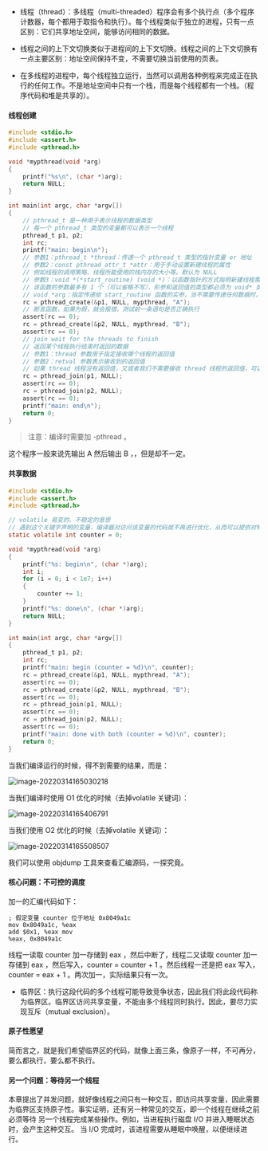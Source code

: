 - 线程（thread）：多线程（multi-threaded）程序会有多个执行点（多个程序计数器，每个都用于取指令和执行）。每个线程类似于独立的进程，只有一点区别：它们共享地址空间，能够访问相同的数据。

- 线程之间的上下文切换类似于进程间的上下文切换。线程之间的上下文切换有一点主要区别：地址空间保持不变，不需要切换当前使用的页表。
- 在多线程的进程中，每个线程独立运行，当然可以调用各种例程来完成正在执行的任何工作。不是地址空间中只有一个栈，而是每个线程都有一个栈。（程序代码和堆是共享的）。

#### 线程创建

```c
#include <stdio.h>
#include <assert.h>
#include <pthread.h>

void *mypthread(void *arg)
{
    printf("%s\n", (char *)arg);
    return NULL;
}

int main(int argc, char *argv[])
{
    // pthread_t 是一种用于表示线程的数据类型
    // 每一个 pthread_t 类型的变量都可以表示一个线程
    pthread_t p1, p2;
    int rc;
    printf("main: begin\n");
    // 参数1：pthread_t *thread：传递一个 pthread_t 类型的指针变量 or 地址
    // 参数2：const pthread_attr_t *attr：用于手动设置新建线程的属性
    // 例如线程的调用策略、线程所能使用的栈内存的大小等。默认为 NULL
    // 参数3：void *(*start_routine) (void *)：以函数指针的方式指明新建线程需要执行的函数
    // 该函数的参数最多有 1 个（可以省略不写），形参和返回值的类型都必须为 void* 类型。
    // void *arg：指定传递给 start_routine 函数的实参，当不需要传递任何数据时，将 arg 赋值为 NULL 即可
    rc = pthread_create(&p1, NULL, mypthread, "A");
    // 断言函数，如果为假，就会报错，测试前一条语句是否正确执行
    assert(rc == 0);
    rc = pthread_create(&p2, NULL, mypthread, "B");
    assert(rc == 0);
    // join wait for the threads to finish
    // 返回某个线程执行结束时返回的数据
    // 参数1：thread 参数用于指定接收哪个线程的返回值
    // 参数2：retval 参数表示接收到的返回值
    // 如果 thread 线程没有返回值，又或者我们不需要接收 thread 线程的返回值，可以将 retval 参数置为 NULL
    rc = pthread_join(p1, NULL);
    assert(rc == 0);
    rc = pthread_join(p2, NULL);
    assert(rc == 0);
    printf("main: end\n");
    return 0;
}
```

> 注意：编译时需要加 -pthread 。

这个程序一般来说先输出 A 然后输出 B ，，但是却不一定。

#### 共享数据

```c
#include <stdio.h>
#include <assert.h>
#include <pthread.h>

// volatile 易变的、不稳定的意思
// 遇到这个关键字声明的变量，编译器对访问该变量的代码就不再进行优化，从而可以提供对特殊地址的稳定访问
static volatile int counter = 0;

void *mypthread(void *arg)
{
    printf("%s: begin\n", (char *)arg);
    int i;
    for (i = 0; i < 1e7; i++)
    {
        counter += 1;
    }
    printf("%s: done\n", (char *)arg);
    return NULL;
}

int main(int argc, char *argv[])
{
    pthread_t p1, p2;
    int rc;
    printf("main: begin (counter = %d)\n", counter);
    rc = pthread_create(&p1, NULL, mypthread, "A");
    assert(rc == 0);
    rc = pthread_create(&p2, NULL, mypthread, "B");
    assert(rc == 0);
    rc = pthread_join(p1, NULL);
    assert(rc == 0);
    rc = pthread_join(p2, NULL);
    assert(rc == 0);
    printf("main: done with both (counter = %d)\n", counter);
    return 0;
}
```

当我们编译运行的时候，得不到需要的结果，而是：

![image-20220314165030218](https://gitee.com/ceyewan/pic/raw/master/images/image-20220314165030218.png)

当我们编译时使用 O1 优化的时候（去掉volatile 关键词）：

![image-20220314165406791](https://gitee.com/ceyewan/pic/raw/master/images/image-20220314165406791.png)

当我们使用 O2 优化的时候（去掉volatile 关键词）：

![image-20220314165508507](https://gitee.com/ceyewan/pic/raw/master/images/image-20220314165508507.png)

我们可以使用 objdump 工具来查看汇编源码，一探究竟。

#### 核心问题：不可控的调度

加一的汇编代码如下：

```assembly
; 假定变量 counter 位于地址 0x8049a1c
mov 0x8049a1c, %eax 
add $0x1, %eax mov 
%eax, 0x8049a1c
```

线程一读取 counter 加一存储到 eax ，然后中断了，线程二又读取 counter 加一存储到 eax ，然后写入，counter = counter + 1 。然后线程一还是把 eax 写入，counter = eax + 1 。两次加一，实际结果只有一次。

- 临界区：执行这段代码的多个线程可能导致竞争状态，因此我们将此段代码称为临界区。临界区访问共享变量，不能由多个线程同时执行。因此，要尽力实现互斥（mutual exclusion）。

#### 原子性愿望

简而言之，就是我们希望临界区的代码，就像上面三条，像原子一样，不可再分，要么都执行，要么都不执行。

#### 另一个问题：等待另一个线程

本章提出了并发问题，就好像线程之间只有一种交互，即访问共享变量，因此需要为临界区支持原子性。事实证明，还有另一种常见的交互，即一个线程在继续之前必须等待 另一个线程完成某些操作。例如，当进程执行磁盘 I/O 并进入睡眠状态时，会产生这种交互。 当 I/O 完成时，该进程需要从睡眠中唤醒，以便继续进行。